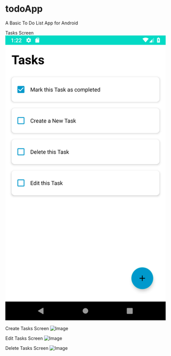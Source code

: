 # todoApp
A Basic To Do List App for Android

Tasks Screen
![Image](https://github.com/ThienLu/todoApp/blob/assets/assets/Tasks.png?raw=true)

Create Tasks Screen
![Image](https://github.com/ThienLu/todoApp/tree/assets/assets/Create.png?raw=true)

Edit Tasks Screen
![Image](https://github.com/ThienLu/todoApp/tree/assets/assets/Edit.png?raw=true)

Delete Tasks Screen
![Image](https://github.com/ThienLu/todoApp/tree/assets/assets/Delete.png?raw=true)
